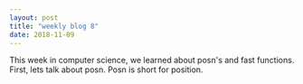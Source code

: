 ```yaml
---
layout: post
title: "weekly blog 8"
date: 2018-11-09
---
```

This week in computer science, we learned about posn's and fast functions. First, lets talk about posn. Posn is short for position. 
